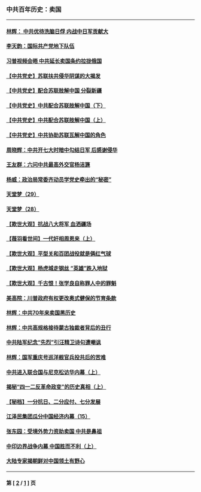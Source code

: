 ### 中共百年历史：卖国
---
#### [林辉： 中共优待洗脑日俘 内战中日军贡献大](../../pages/nf1176117/n13624644.md?04020430) 
#### [李天韵：国际共产党地下队伍](../../pages/nf1176117/n13611808.md?04020430) 
#### [习普视频会晤 中共延长卖国条约拉拢俄国](../../pages/nf1176117/n13060971.md?04020430) 
#### [【中共党史】苏联扶共侵华阴谋的大揭发](../../pages/nf1176117/n13056050.md?04020430) 
#### [【中共党史】配合苏联肢解中国 分裂新疆](../../pages/nf1176117/n13040700.md?04020430) 
#### [【中共党史】中共配合苏联肢解中国（下）](../../pages/nf1176117/n13035660.md?04020430) 
#### [【中共党史】中共配合苏联肢解中国（上）](../../pages/nf1176117/n13030262.md?04020430) 
#### [【中共党史】中共协助苏联瓦解中国的角色](../../pages/nf1176117/n13018109.md?04020430) 
#### [周晓辉：中共开七大时暗中勾结日军 后感谢侵华](../../pages/nf1176117/n12921960.md?04020430) 
#### [王友群：六问中共最高外交官杨洁篪](../../pages/nf1176117/n12836495.md?04020430) 
#### [杨威：政治局常委齐动员学党史牵出的“秘密”](../../pages/nf1176117/n12764642.md?04020430) 
#### [天堂梦（29）](../../pages/nf1176117/n12408465.md?04020430) 
#### [天堂梦（28）](../../pages/nf1176117/n12408309.md?04020430) 
#### [【欺世大观】抗战八大将军 血洒疆场](../../pages/nf1176117/n12357044.md?04020430) 
#### [【薇羽看世间】一代奸相周恩来（上）](../../pages/nf1176117/n12401109.md?04020430) 
#### [【欺世大观】平型关和百团战役就是俩红气球](../../pages/nf1176117/n12359157.md?04020430) 
#### [【欺世大观】杨虎城走钢丝 “英雄”跌入地狱](../../pages/nf1176117/n12358840.md?04020430) 
#### [【欺世大观】千古恨！张学良自称罪人中的罪魁](../../pages/nf1176117/n12358629.md?04020430) 
#### [美高院：川普政府有权更改奥式健保的节育条款](../../pages/nf1176117/n12242171.md?04020430) 
#### [林辉：中共70年来卖国黑历史](../../pages/nf1176117/n11552181.md?04020430) 
#### [林辉：中共高规格接待蒙古独裁者背后的丑行](../../pages/nf1176117/n11225005.md?04020430) 
#### [中共陆军纪念“先烈”引汪精卫诗句遭嘲讽](../../pages/nf1176117/n11153345.md?04020430) 
#### [林辉：国军重庆号巡洋舰官兵投共后的苦难](../../pages/nf1176117/n10997801.md?04020430) 
#### [中共进入联合国与尼克松访华内幕（上）](../../pages/nf1176117/n10138788.md?04020430) 
#### [揭秘“四一二反革命政变”的历史真相（上）](../../pages/nf1176117/n9996650.md?04020430) 
#### [【秘档】一分抗日、二分应付、七分发展](../../pages/nf1176117/n9331484.md?04020430) 
#### [江泽民集团瓜分中国经济内幕（15）](../../pages/nf1176117/n9268584.md?04020430) 
#### [张东园：受境外势力资助卖国 中共是鼻祖](../../pages/nf1176117/n9272480.md?04020430) 
#### [中印边界战争内幕 中国胜而不利（上）](../../pages/nf1176117/n9252458.md?04020430) 
#### [大陆专家揭朝鲜对中国领土有野心](../../pages/nf1176117/n9074056.md?04020430) 

---
#### 第 [ [2](./2.md?04020430) / [1](./1.md?04020430) ] 页
